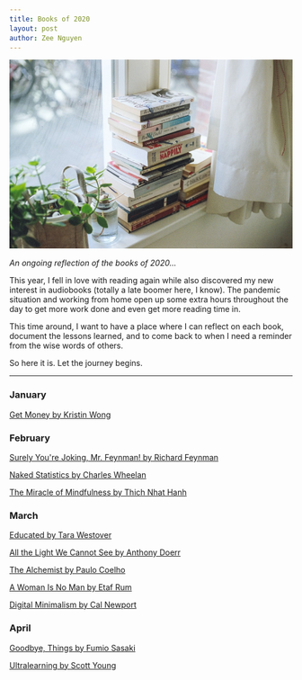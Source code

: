 ```yaml
---
title: Books of 2020
layout: post
author: Zee Nguyen
---
```


![Books by florencia-viadana](/assets/florencia-viadana-1J8k0qqUfYY-unsplash.jpg)

*An ongoing reflection of the books of 2020...*

This year, I fell in love with reading again while also discovered my new interest in audiobooks (totally a late boomer here, I know). The pandemic situation and working from home open up some extra hours throughout the day to get more work done and even get more reading time in.

This time around, I want to have a place where I can reflect on each book, document the lessons learned, and to come back to when I need a reminder from the wise words of others.

So here it is. Let the journey begins.

---

### January

[Get Money by Kristin Wong](https://www.amazon.com/Get-Money-Live-Life-Afford/dp/0316515655)

### February

[Surely You're Joking, Mr. Feynman! by Richard Feynman](https://www.amazon.com/Surely-Feynman-Adventures-Curious-Character/dp/0393316041)

[Naked Statistics by Charles Wheelan](https://www.amazon.com/Naked-Statistics-Stripping-Dread-Data/dp/1480590185)

[The Miracle of Mindfulness by Thich Nhat Hanh](https://www.amazon.com/Miracle-Mindfulness-Introduction-Practice-Meditation/dp/0807012394)

### March

[Educated by Tara Westover](https://www.amazon.com/Educated-Memoir-Tara-Westover/dp/0399590501)

[All the Light We Cannot See by Anthony Doerr](https://www.amazon.com/All-Light-We-Cannot-See/dp/1501173219)

[The Alchemist by Paulo Coelho](https://www.amazon.com/Alchemist-Paulo-Coelho/dp/0061122416)

[A Woman Is No Man by Etaf Rum](https://www.amazon.com/Woman-No-Man-Novel/dp/0062699768)

[Digital Minimalism by Cal Newport](https://www.amazon.com/Digital-Minimalism-Choosing-Focused-Noisy/dp/0525536515)

### April

[Goodbye, Things by Fumio Sasaki](https://www.amazon.com/Goodbye-Things-New-Japanese-Minimalism/dp/0393609030)

[Ultralearning by Scott Young](https://www.amazon.com/Ultralearning-Master-Outsmart-Competition-Accelerate-ebook/dp/B07K6MF8MD)
